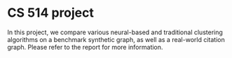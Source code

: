 # CS 514 project
In this project, we compare various neural-based and traditional clustering algorithms on a benchmark synthetic graph, as well as a real-world citation graph. Please refer to the report for more information.
